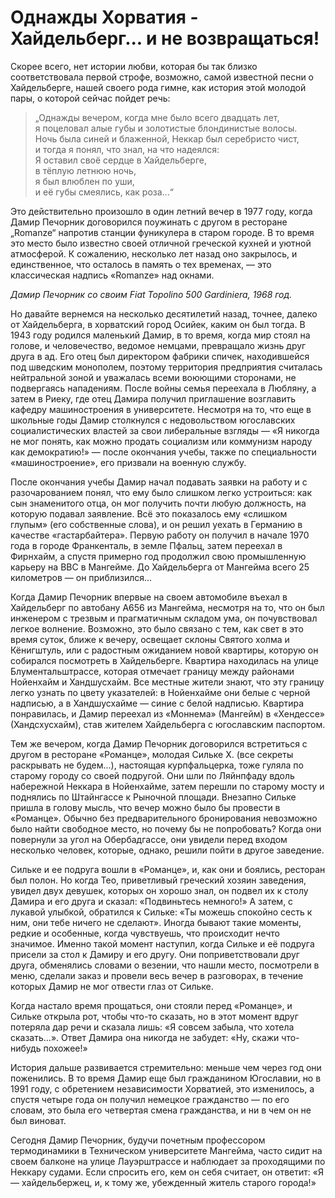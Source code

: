 # Однажды Хорватия - Хайдельберг... и не возвращаться!

Скорее всего, нет истории любви, которая бы так близко соответствовала первой строфе, возможно, самой известной песни о Хайдельберге, нашей своего рода гимне, как история этой молодой пары, о которой сейчас пойдет речь:

> „Однажды вечером, когда мне было всего двадцать лет,  
> я поцеловал алые губы и золотистые блондинистые волосы.  
> Ночь была синей и блаженной, Неккар был серебристо чист,  
> и тогда я понял, что знал, на что надеялся:  
> Я оставил своё сердце в Хайдельберге,  
> в тёплую летнюю ночь,  
> я был влюблен по уши,  
> и её губы смеялись, как роза...“  

Это действительно произошло в один летний вечер в 1977 году, когда Дамир Печорник договорился поужинать с другом в ресторане „Romanze“ напротив станции фуникулера в старом городе. В то время это место было известно своей отличной греческой кухней и уютной атмосферой. К сожалению, несколько лет назад оно закрылось, и единственное, что осталось в память о тех временах, — это классическая надпись «Romanze» над окнами.

*Дамир Печорник со своим Fiat Topolino 500 Gardiniera, 1968 год.*

Но давайте вернемся на несколько десятилетий назад, точнее, далеко от Хайдельберга, в хорватский город Осийек, каким он был тогда. В 1943 году родился маленький Дамир, в то время, когда мир стоял на голове, и человечество, ведомое немцами, превращало жизнь друг друга в ад. Его отец был директором фабрики спичек, находившейся под шведским монополем, поэтому территория предприятия считалась нейтральной зоной и уважалась всеми воюющими сторонами, не подвергаясь нападениям. После войны семья переехала в Любляну, а затем в Риеку, где отец Дамира получил приглашение возглавить кафедру машиностроения в университете. Несмотря на то, что еще в школьные годы Дамир столкнулся с недовольством югославских социалистических властей за свои либеральные взгляды — «Я никогда не мог понять, как можно продать социализм или коммунизм народу как демократию!» — после окончания учебы, также по специальности «машиностроение», его призвали на военную службу.

После окончания учебы Дамир начал подавать заявки на работу и с разочарованием понял, что ему было слишком легко устроиться: как сын знаменитого отца, он мог получить почти любую должность, на которую подавал заявление. Всё это показалось ему «слишком глупым» (его собственные слова), и он решил уехать в Германию в качестве «гастарбайтера». Первую работу он получил в начале 1970 года в городе Франкенталь, в земле Пфальц, затем переехал в Фирнхайм, а спустя примерно год продолжил свою промышленную карьеру на BBC в Мангейме. До Хайдельберга от Мангейма всего 25 километров — он приблизился...

Когда Дамир Печорник впервые на своем автомобиле въехал в Хайдельберг по автобану A656 из Мангейма, несмотря на то, что он был инженером с трезвым и прагматичным складом ума, он почувствовал легкое волнение. Возможно, это было связано с тем, как свет в это время суток, ближе к вечеру, освещает склоны Святого холма и Кёнигштуль, или с радостным ожиданием новой квартиры, которую он собирался посмотреть в Хайдельберге. Квартира находилась на улице Блументальштрассе, которая отмечает границу между районами Нойенхайм и Хандшусхайм. Все местные жители знают, что эту границу легко узнать по цвету указателей: в Нойенхайме они белые с черной надписью, а в Хандшусхайме — синие с белой надписью. Квартира понравилась, и Дамир переехал из «Моннема» (Мангейм) в «Хендессе» (Хандсхусхайм), став жителем Хайдельберга с югославским паспортом.

Тем же вечером, когда Дамир Печорник договорился встретиться с другом в ресторане «Романце», молодая Сильке Х. (все секреты раскрывать не будем...), настоящая курпфальцерка, тоже гуляла по старому городу со своей подругой. Они шли по Ляйнпфаду вдоль набережной Неккара в Нойенхайме, затем перешли по старому мосту и поднялись по Штайнгассе к Рыночной площади. Внезапно Сильке пришла в голову мысль, что вечер можно было бы провести в «Романце». Обычно без предварительного бронирования невозможно было найти свободное место, но почему бы не попробовать? Когда они повернули за угол на Обербадгассе, они увидели перед входом несколько человек, которые, однако, решили пойти в другое заведение.

Сильке и ее подруга вошли в «Романце», и, как они и боялись, ресторан был полон. Но когда Тео, приветливый греческий хозяин заведения, увидел двух девушек, которых он хорошо знал, он подвел их к столу Дамира и его друга и сказал: «Подвиньтесь немного!» А затем, с лукавой улыбкой, обратился к Сильке: «Ты можешь спокойно сесть к ним, они тебе ничего не сделают». Иногда бывают такие моменты, редкие и особенные, когда чувствуешь, что происходит нечто значимое. Именно такой момент наступил, когда Сильке и её подруга присели за стол к Дамиру и его другу. Они поприветствовали друг друга, обменялись словами о везении, что нашли место, посмотрели в меню, сделали заказ и провели весь вечер в разговорах, в течение которых Дамир не мог отвести глаз от Сильке.

Когда настало время прощаться, они стояли перед «Романце», и Сильке открыла рот, чтобы что-то сказать, но в этот момент вдруг потеряла дар речи и сказала лишь: «Я совсем забыла, что хотела сказать...». Ответ Дамира она никогда не забудет: «Ну, скажи что-нибудь похожее!»

История дальше развивается стремительно: меньше чем через год они поженились. В то время Дамир еще был гражданином Югославии, но в 1991 году, с обретением независимости Хорватией, это изменилось, а спустя четыре года он получил немецкое гражданство — по его словам, это была его четвертая смена гражданства, и ни в чем он не был виноват.

Сегодня Дамир Печорник, будучи почетным профессором термодинамики в Техническом университете Мангейма, часто сидит на своем балконе на улице Лауэрштрассе и наблюдает за проходящими по Неккару судами. Если спросить его, кем он себя считает, он ответит: «Я — хайдельбержец, и, к тому же, убежденный житель старого города!»